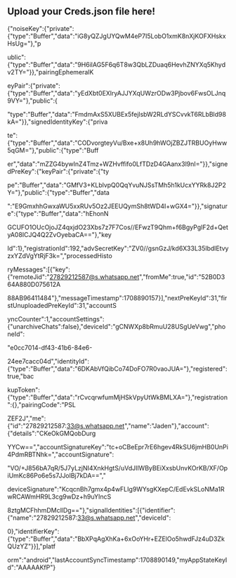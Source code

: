 ## Upload your Creds.json file here!
{"noiseKey":{"private":{"type":"Buffer","data":"iG8yQZJgUYQwM4eP7I5LobO1xmK8nXjKOFXHskxHsUg="},"p

ublic":{"type":"Buffer","data":"9H6ilAG5F6q6T8w3QbLZDuaq6HevhZNYXq5Khydv2TY="}},"pairingEphemeralK

eyPair":{"private":{"type":"Buffer","data":"yEdXbt0EXlryAJJYXqUWzrODw3Pjbov6FwsOLJnq9VY="},"public":{

"type":"Buffer","data":"FmdmAxS5XUBEx5fejlsbW2RLdYSCvvkT6RLbBld98kA="}},"signedIdentityKey":{"priva

te":{"type":"Buffer","data":"CODvorgteyVu/Bxe+x8Uh9hWOjZBZJTRBUOyHww5qGM="},"public":{"type":"Buff

er","data":"mZZG4bywInZ4Tmz+WZHvffifo0LfTDzD4GAanx3l9nI="}},"signedPreKey":{"keyPair":{"private":{"ty

pe":"Buffer","data":"GMfV3+KLblvpQ0QqYvuNJSsTMh5h1kUcxYYRk8J2P2Y="},"public":{"type":"Buffer","data

":"E9GmxhhGwxaWU5xxRUv5Oz2JEEUQymSh8tWD4I+wGX4="}},"signature":{"type":"Buffer","data":"hEhonN

GCUFO1OUcOjoJZ4qxjdO23Xbs7z7F7Cos//EFwzT9Qhm+f6BgyPgIF2d+QetyA08ICJQ4Q2ZvOyebaCA=="},"key

Id":1},"registrationId":192,"advSecretKey":"ZV0//gsnGzJ/kd6X33L35lbdlEtvyzxYZdVgYtRjF3k=","processedHisto

ryMessages":[{"key":{"remoteJid":"27829212587@s.whatsapp.net","fromMe":true,"id":"52B0D364A880D075612A

88AB96411484"},"messageTimestamp":1708890157}],"nextPreKeyId":31,"firstUnuploadedPreKeyId":31,"accountS

yncCounter":1,"accountSettings":{"unarchiveChats":false},"deviceId":"gCNWXp8bRmuU28USgUeVwg","phoneId":

"e0cc7014-df43-41b6-84e6-

24ee7cacc04d","identityId":{"type":"Buffer","data":"6DKAbVfQibCo74DoFO7R0vaoJUA="},"registered":true,"bac

kupToken":{"type":"Buffer","data":"rCvcqrwfumMjHSkVpyUtWkBMLXA="},"registration":{},"pairingCode":"PSL

ZEF2J","me":{"id":"27829212587:33@s.whatsapp.net","name":"Jaden"},"account":{"details":"CKeOkGMQobDurg

YYCw==","accountSignatureKey":"tc+oCBeEpr7rE6hgev4RkSU6jmHB0UnPi4PdmRBTNhk=","accountSignature":

"VO/+J856bA7qR/5J7yLzjNI4XnkHgtS/uVdJIlWByBEiXxsbUnvKOrKB/XF/OpiUmKc86Po6e5s7JJolBj7kDA==","

deviceSignature":"KcqcnBh7gmx4p4wFLIg9WYsgKXepC/EdEvkSLoNMa1RwRCAWmHR9L3cg9wDz+h9uYIncS

8ztgMCFhhmDMcllDg=="},"signalIdentities":[{"identifier":{"name":"27829212587:33@s.whatsapp.net","deviceId":

0},"identifierKey":{"type":"Buffer","data":"BbXPqAgXhKa+6xOoYHr+EZElOo5hwdFJz4uD3ZkQUzYZ"}}],"platf

orm":"android","lastAccountSyncTimestamp":1708890149,"myAppStateKeyId":"AAAAAKfP"}
